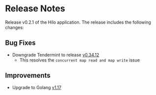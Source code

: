 # Release Notes

Release v0.2.1 of the Hilo application. The release includes the following changes:

## Bug Fixes

- Downgrade Tendermint to release [v0.34.12](https://github.com/tendermint/tendermint/releases/tag/v0.34.12)
  - This resolves the `concurrent map read and map write` issue

## Improvements

- Upgrade to Golang [v1.17](https://golang.org/doc/go1.17)

